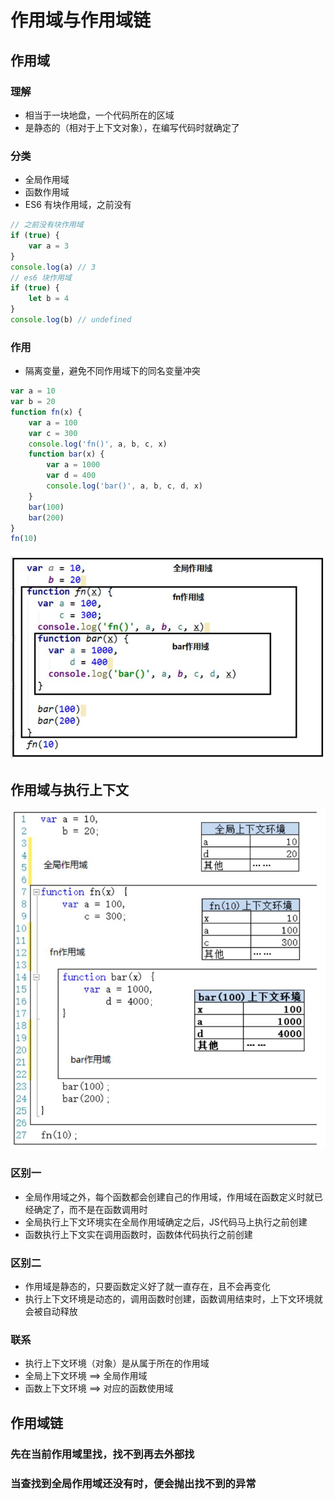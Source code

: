 # 作用域与作用域链
## 作用域
### 理解
+ 相当于一块地盘，一个代码所在的区域
+ 是静态的（相对于上下文对象），在编写代码时就确定了
### 分类
+ 全局作用域
+ 函数作用域
+ ES6 有块作用域，之前没有
```javascript
// 之前没有块作用域
if (true) {
    var a = 3
}
console.log(a) // 3
// es6 块作用域
if (true) {
    let b = 4
}
console.log(b) // undefined
```
### 作用
+ 隔离变量，避免不同作用域下的同名变量冲突
```javascript
var a = 10
var b = 20
function fn(x) {
    var a = 100
    var c = 300
    console.log('fn()', a, b, c, x)
    function bar(x) {
        var a = 1000
        var d = 400
        console.log('bar()', a, b, c, d, x)
    }
    bar(100)
    bar(200)
}
fn(10)
```
![avatar](./pictures/scope.JPG)
## 作用域与执行上下文
![avatar](./pictures/scope1.JPG)
### 区别一
+ 全局作用域之外，每个函数都会创建自己的作用域，作用域在函数定义时就已经确定了，而不是在函数调用时
+ 全局执行上下文环境实在全局作用域确定之后，JS代码马上执行之前创建
+ 函数执行上下文实在调用函数时，函数体代码执行之前创建
### 区别二
+ 作用域是静态的，只要函数定义好了就一直存在，且不会再变化
+ 执行上下文环境是动态的，调用函数时创建，函数调用结束时，上下文环境就会被自动释放
### 联系
+ 执行上下文环境（对象）是从属于所在的作用域
+ 全局上下文环境 ==> 全局作用域
+ 函数上下文环境 ==> 对应的函数使用域

## 作用域链
### 先在当前作用域里找，找不到再去外部找
### 当查找到全局作用域还没有时，便会抛出找不到的异常
